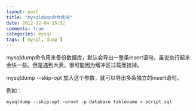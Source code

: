 ```yaml
---
layout: post
title: "mysqldump命令使用"
date: 2012-12-04 15:32
comments: true
categories: mysql
tags: [ mysql, dump ]
---
```

mysqldump命令用来备份数据库，默认会导出一整条insert语句，虽说执行起来会快一些。但是遇到大表，很可能因为缓冲区过载而挂掉。   

mysqldump --skip-opt 加入这个参数，就可以导出多条独立的insert语句。  

例如：

```shell
mysqldump --skip-opt -uroot -p database tablename > script.sql
```

